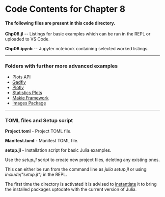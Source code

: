 # Code Contents for Chapter 8

#### The following files are present in this code directory.

**Chp08.jl** -- Listings for basic examples which can be run in the REPL or uploaded to VS Code.

**Chp08.ipynb** -- Jupyter notebook containing selected worked listings.

---

### Folders with further more advanced examples

- [Plots API](Plots-API)
- [Gadfly](Gadfly) 
- [Plotly](Plotly)
- [Statistics Plots](StatPlots)
- [Makie Framework](Makie)
- [Images Package](ImageProcs)

---

### TOML files and Setup script
 
**Project.toml** - Project TOML file.

**Manifest.toml** - Manifest TOML file.

**setup.jl** - Installation script for basic Julia examples.

Use the *setup.jl* script to create new project files, deleting any existing ones.

This can either be run from the command line as *julia setup.jl* or using *include("setup.jl")* in the REPL.

The first time the directory is activated it is advised to <u>instantiate</u> it to bring the installed packages uptodate with the current version of Julia.
